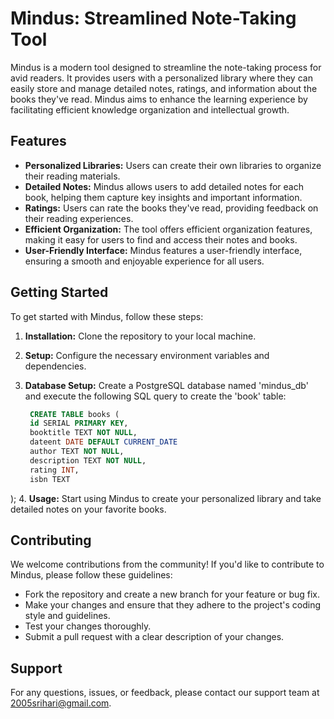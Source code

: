 
# Mindus: Streamlined Note-Taking Tool

Mindus is a modern tool designed to streamline the note-taking process for avid readers. It provides users with a personalized library where they can easily store and manage detailed notes, ratings, and information about the books they've read. Mindus aims to enhance the learning experience by facilitating efficient knowledge organization and intellectual growth.

## Features

- **Personalized Libraries:** Users can create their own libraries to organize their reading materials.
- **Detailed Notes:** Mindus allows users to add detailed notes for each book, helping them capture key insights and important information.
- **Ratings:** Users can rate the books they've read, providing feedback on their reading experiences.
- **Efficient Organization:** The tool offers efficient organization features, making it easy for users to find and access their notes and books.
- **User-Friendly Interface:** Mindus features a user-friendly interface, ensuring a smooth and enjoyable experience for all users.

## Getting Started

To get started with Mindus, follow these steps:

1. **Installation:** Clone the repository to your local machine.
2. **Setup:** Configure the necessary environment variables and dependencies.
3. **Database Setup:** Create a PostgreSQL database named 'mindus_db' and execute the following SQL query to create the 'book' table:

   ```sql
    CREATE TABLE books (
    id SERIAL PRIMARY KEY,
    booktitle TEXT NOT NULL,
    dateent DATE DEFAULT CURRENT_DATE
    author TEXT NOT NULL,
    description TEXT NOT NULL,
    rating INT,
    isbn TEXT
);
4. **Usage:** Start using Mindus to create your personalized library and take detailed notes on your favorite books.

## Contributing

We welcome contributions from the community! If you'd like to contribute to Mindus, please follow these guidelines:

- Fork the repository and create a new branch for your feature or bug fix.
- Make your changes and ensure that they adhere to the project's coding style and guidelines.
- Test your changes thoroughly.
- Submit a pull request with a clear description of your changes.

## Support

For any questions, issues, or feedback, please contact our support team at [2005srihari@gmail.com](mailto:2005srihari@gmail.com).


